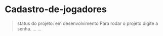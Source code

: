 # Cadastro-de-jogadores
> status do projeto: em desenvolvimento
> Para rodar o projeto digite a senha.
> ...
> ...
